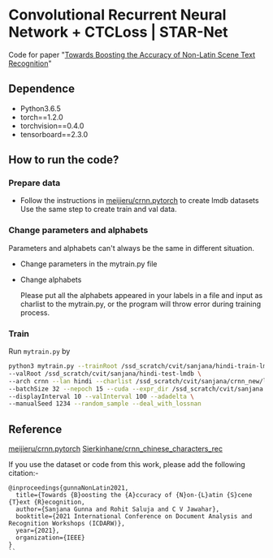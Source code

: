 # Convolutional Recurrent Neural Network + CTCLoss | STAR-Net

Code for paper "[Towards Boosting the Accuracy of Non-Latin Scene Text Recognition](https://cdn.iiit.ac.in/cdn/cvit.iiit.ac.in/images/ConferencePapers/2021/Improving_Arabic_STR_accuracies__ASAR21.pdf)"

## Dependence

- Python3.6.5
- torch==1.2.0
- torchvision==0.4.0
- tensorboard==2.3.0

## How to run the code?

### Prepare data

- Follow the instructions in [meijieru/crnn.pytorch](<https://github.com/meijieru/crnn.pytorch>) to create lmdb datasets
	Use the same step to create train and val data.

### Change parameters and alphabets

Parameters and alphabets can't always be the same in different situation. 

- Change parameters in the mytrain.py file
- Change alphabets

  Please put all the alphabets appeared in your labels in a file and input as charlist to the mytrain.py, or the program will throw error during training process.

### Train

Run `mytrain.py` by

```sh
python3 mytrain.py --trainRoot /ssd_scratch/cvit/sanjana/hindi-train-lmdb \
--valRoot /ssd_scratch/cvit/sanjana/hindi-test-lmdb \
--arch crnn --lan hindi --charlist /ssd_scratch/cvit/sanjana/crnn_new/lexicon.txt \
--batchSize 32 --nepoch 15 --cuda --expr_dir /ssd_scratch/cvit/sanjana \
--displayInterval 10 --valInterval 100 --adadelta \ 
--manualSeed 1234 --random_sample --deal_with_lossnan 
```

## Reference

[meijieru/crnn.pytorch](<https://github.com/meijieru/crnn.pytorch>)
[Sierkinhane/crnn_chinese_characters_rec](<https://github.com/Sierkinhane/crnn_chinese_characters_rec>)

If you use the dataset or code from this work, please add the following citation:-

```
@inproceedings{gunnaNonLatin2021,
  title={Towards {B}oosting the {A}ccuracy of {N}on-{L}atin {S}cene {T}ext {R}ecognition,
  author={Sanjana Gunna and Rohit Saluja and C V Jawahar},
  booktitle={2021 International Conference on Document Analysis and Recognition Workshops (ICDARW)},
  year={2021},
  organization={IEEE}
}
``
